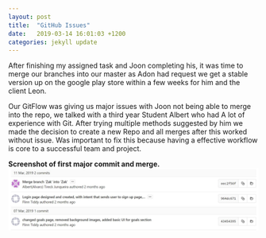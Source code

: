 ```yaml
---
layout: post
title:  "GitHub Issues"
date:   2019-03-14 16:01:03 +1200
categories: jekyll update
---
```


After finishing my assigned task and Joon completing his, it was time to merge our branches into our master as Adon had request we get a stable version up on the google play store within a few weeks for him and the client Leon.

Our GitFlow was giving us major issues with Joon not being able to merge into the repo, we talked with a third year Student Albert who had A lot of experience with Git. After trying multiple methods suggested by him we made the decision to create a new Repo and all merges after this worked without issue. Was important to fix this because having a effective workflow is core to a successful team and project.

**Screenshot of first major commit and merge.**
![](/assets/march14_1.JPG)